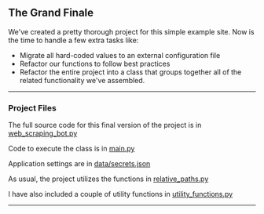 ## The Grand Finale

We've created a pretty thorough project for this simple example site.
Now is the time to handle a few extra tasks like:

* Migrate all hard-coded values to an external configuration file
* Refactor our functions to follow best practices
* Refactor the entire project into a class that groups together all of
  the related functionality we've assembled.

---

### Project Files

The full source code for this final version of the project is in
[web_scraping_bot.py](./web_scraping_bot.py)

Code to execute the class is in [main.py](./main.py)

Application settings are in [data/secrets.json](./data/secrets.json)

As usual, the project utilizes the functions in
[relative_paths.py](./relative_paths.py)

I have also included a couple of utility functions in
[utility_functions.py](./utility_functions.py)

---